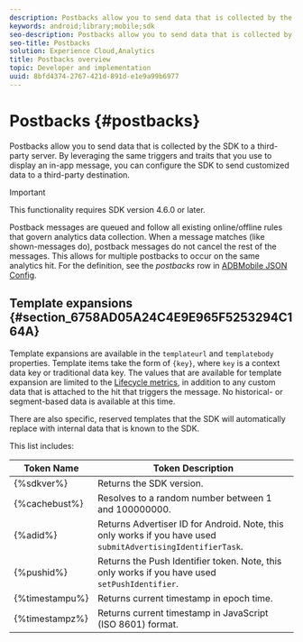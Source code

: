 ```yaml
---
description: Postbacks allow you to send data that is collected by the SDK to a third-party server. By leveraging the same triggers and traits that you use to display an in-app message, you can configure the SDK to send customized data to a third-party destination.
keywords: android;library;mobile;sdk
seo-description: Postbacks allow you to send data that is collected by the SDK to a third-party server. By leveraging the same triggers and traits that you use to display an in-app message, you can configure the SDK to send customized data to a third-party destination.
seo-title: Postbacks
solution: Experience Cloud,Analytics
title: Postbacks overview
topic: Developer and implementation
uuid: 8bfd4374-2767-421d-891d-e1e9a99b6977
---
```


# Postbacks {#postbacks}

Postbacks allow you to send data that is collected by the SDK to a third-party server. By leveraging the same triggers and traits that you use to display an in-app message, you can configure the SDK to send customized data to a third-party destination.

>[!IMPORTANT]
>
>This functionality requires SDK version 4.6.0 or later.

Postback messages are queued and follow all existing online/offline rules that govern analytics data collection. When a message matches (like shown-messages do), postback messages do not cancel the rest of the messages. This allows for multiple postbacks to occur on the same analytics hit. For the definition, see the *postbacks* row in [ADBMobile JSON Config](/help/android/configuration/json-config/json-config.md).

## Template expansions {#section_6758AD05A24C4E9E965F5253294C164A}

Template expansions are available in the `templateurl` and `templatebody` properties. Template items take the form of `{key}`, where `key` is a context data key or traditional data key. The values that are available for template expansion are limited to the [Lifecycle metrics](/help/android/metrics.md), in addition to any custom data that is attached to the hit that triggers the message. No historical- or segment-based data is available at this time.

There are also specific, reserved templates that the SDK will automatically replace with internal data that is known to the SDK.

This list includes: 

| Token Name | Token Description |
|--- |--- |
|{%sdkver%}|Returns the SDK version.|
|{%cachebust%}|Resolves to a random number between 1 and 100000000.|
|{%adid%}|Returns Advertiser ID for Android. Note, this only works if you have used `submitAdvertisingIdentifierTask`.|
|{%pushid%}|Returns the Push Identifier token. Note, this only works if you have used `setPushIdentifier`.|
|{%timestampu%}|Returns current timestamp in epoch time.|
|{%timestampz%}|Returns current timestamp in JavaScript (ISO 8601) format.|